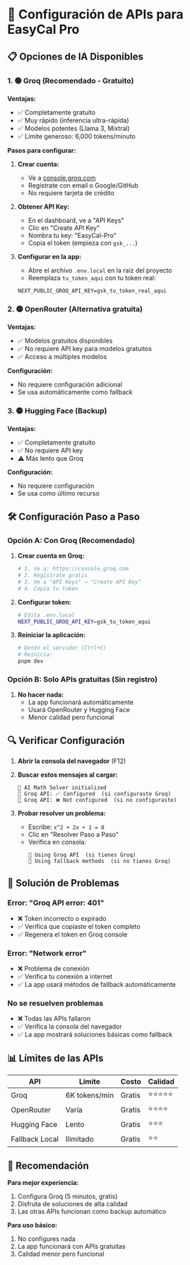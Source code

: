 # 🚀 Configuración de APIs para EasyCal Pro

## 📋 Opciones de IA Disponibles

### 1. 🟢 Groq (Recomendado - Gratuito)

**Ventajas:**
- ✅ Completamente gratuito
- ✅ Muy rápido (inferencia ultra-rápida)
- ✅ Modelos potentes (Llama 3, Mixtral)
- ✅ Límite generoso: 6,000 tokens/minuto

**Pasos para configurar:**

1. **Crear cuenta:**
   - Ve a [console.groq.com](https://console.groq.com)
   - Regístrate con email o Google/GitHub
   - No requiere tarjeta de crédito

2. **Obtener API Key:**
   - En el dashboard, ve a "API Keys"
   - Clic en "Create API Key"
   - Nombra tu key: "EasyCal-Pro"
   - Copia el token (empieza con `gsk_...`)

3. **Configurar en la app:**
   - Abre el archivo `.env.local` en la raíz del proyecto
   - Reemplaza `tu_token_aqui` con tu token real:
   ```
   NEXT_PUBLIC_GROQ_API_KEY=gsk_tu_token_real_aqui
   ```

### 2. 🟡 OpenRouter (Alternativa gratuita)

**Ventajas:**
- ✅ Modelos gratuitos disponibles
- ✅ No requiere API key para modelos gratuitos
- ✅ Acceso a múltiples modelos

**Configuración:**
- No requiere configuración adicional
- Se usa automáticamente como fallback

### 3. 🟡 Hugging Face (Backup)

**Ventajas:**
- ✅ Completamente gratuito
- ✅ No requiere API key
- ⚠️ Más lento que Groq

**Configuración:**
- No requiere configuración
- Se usa como último recurso

## 🛠️ Configuración Paso a Paso

### Opción A: Con Groq (Recomendado)

1. **Crear cuenta en Groq:**
   ```bash
   # 1. Ve a: https://console.groq.com
   # 2. Regístrate gratis
   # 3. Ve a "API Keys" → "Create API Key"
   # 4. Copia tu token
   ```

2. **Configurar token:**
   ```bash
   # Edita .env.local
   NEXT_PUBLIC_GROQ_API_KEY=gsk_tu_token_aqui
   ```

3. **Reiniciar la aplicación:**
   ```bash
   # Detén el servidor (Ctrl+C)
   # Reinicia:
   pnpm dev
   ```

### Opción B: Solo APIs gratuitas (Sin registro)

1. **No hacer nada:**
   - La app funcionará automáticamente
   - Usará OpenRouter y Hugging Face
   - Menor calidad pero funcional

## 🔍 Verificar Configuración

1. **Abrir la consola del navegador** (F12)
2. **Buscar estos mensajes al cargar:**
   ```
   🤖 AI Math Solver initialized
   📡 Groq API: ✅ Configured  (si configuraste Groq)
   📡 Groq API: ❌ Not configured  (si no configuraste)
   ```

3. **Probar resolver un problema:**
   - Escribe: `x^2 + 2x + 1 = 0`
   - Clic en "Resolver Paso a Paso"
   - Verifica en consola:
     ```
     🚀 Using Groq API  (si tienes Groq)
     🔄 Using fallback methods  (si no tienes Groq)
     ```

## 🚨 Solución de Problemas

### Error: "Groq API error: 401"
- ❌ Token incorrecto o expirado
- ✅ Verifica que copiaste el token completo
- ✅ Regenera el token en Groq console

### Error: "Network error"
- ❌ Problema de conexión
- ✅ Verifica tu conexión a internet
- ✅ La app usará métodos de fallback automáticamente

### No se resuelven problemas
- ❌ Todas las APIs fallaron
- ✅ Verifica la consola del navegador
- ✅ La app mostrará soluciones básicas como fallback

## 📊 Límites de las APIs

| API | Límite | Costo | Calidad |
|-----|--------|-------|---------|
| Groq | 6K tokens/min | Gratis | ⭐⭐⭐⭐⭐ |
| OpenRouter | Varía | Gratis | ⭐⭐⭐⭐ |
| Hugging Face | Lento | Gratis | ⭐⭐⭐ |
| Fallback Local | Ilimitado | Gratis | ⭐⭐ |

## 🎯 Recomendación

**Para mejor experiencia:**
1. Configura Groq (5 minutos, gratis)
2. Disfruta de soluciones de alta calidad
3. Las otras APIs funcionan como backup automático

**Para uso básico:**
1. No configures nada
2. La app funcionará con APIs gratuitas
3. Calidad menor pero funcional